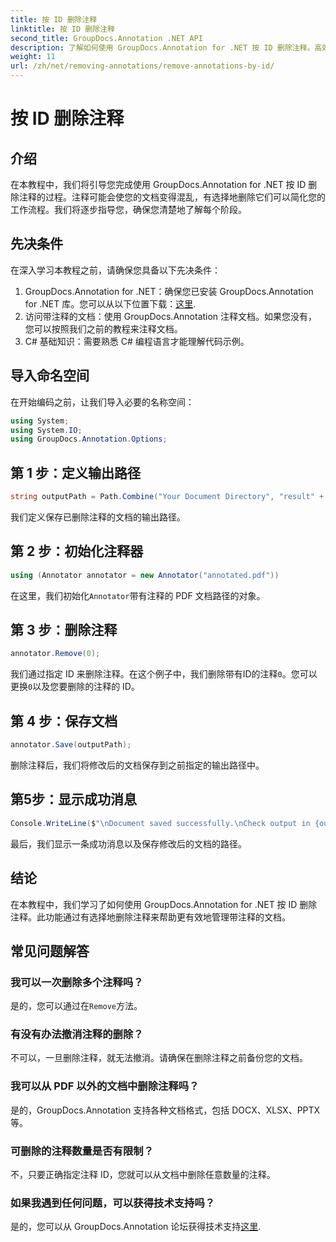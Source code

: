 ```yaml
---
title: 按 ID 删除注释
linktitle: 按 ID 删除注释
second_title: GroupDocs.Annotation .NET API
description: 了解如何使用 GroupDocs.Annotation for .NET 按 ID 删除注释。高效简化您的文档工作流程。
weight: 11
url: /zh/net/removing-annotations/remove-annotations-by-id/
---
```


# 按 ID 删除注释

## 介绍
在本教程中，我们将引导您完成使用 GroupDocs.Annotation for .NET 按 ID 删除注释的过程。注释可能会使您的文档变得混乱，有选择地删除它们可以简化您的工作流程。我们将逐步指导您，确保您清楚地了解每个阶段。
## 先决条件
在深入学习本教程之前，请确保您具备以下先决条件：
1.  GroupDocs.Annotation for .NET：确保您已安装 GroupDocs.Annotation for .NET 库。您可以从以下位置下载：[这里](https://releases.groupdocs.com/annotation/net/).
2. 访问带注释的文档：使用 GroupDocs.Annotation 注释文档。如果您没有，您可以按照我们之前的教程来注释文档。
3. C# 基础知识：需要熟悉 C# 编程语言才能理解代码示例。

## 导入命名空间
在开始编码之前，让我们导入必要的名称空间：
```csharp
using System;
using System.IO;
using GroupDocs.Annotation.Options;
```

## 第 1 步：定义输出路径
```csharp
string outputPath = Path.Combine("Your Document Directory", "result" + Path.GetExtension("input.pdf"));
```
我们定义保存已删除注释的文档的输出路径。
## 第 2 步：初始化注释器
```csharp
using (Annotator annotator = new Annotator("annotated.pdf"))
```
在这里，我们初始化`Annotator`带有注释的 PDF 文档路径的对象。
## 第 3 步：删除注释
```csharp
annotator.Remove(0);
```
我们通过指定 ID 来删除注释。在这个例子中，我们删除带有ID的注释`0`。您可以更换`0`以及您要删除的注释的 ID。
## 第 4 步：保存文档
```csharp
annotator.Save(outputPath);
```
删除注释后，我们将修改后的文档保存到之前指定的输出路径中。
## 第5步：显示成功消息
```csharp
Console.WriteLine($"\nDocument saved successfully.\nCheck output in {outputPath}.");
```
最后，我们显示一条成功消息以及保存修改后的文档的路径。

## 结论
在本教程中，我们学习了如何使用 GroupDocs.Annotation for .NET 按 ID 删除注释。此功能通过有选择地删除注释来帮助更有效地管理带注释的文档。
## 常见问题解答
### 我可以一次删除多个注释吗？
是的，您可以通过在`Remove`方法。
### 有没有办法撤消注释的删除？
不可以，一旦删除注释，就无法撤消。请确保在删除注释之前备份您的文档。
### 我可以从 PDF 以外的文档中删除注释吗？
是的，GroupDocs.Annotation 支持各种文档格式，包括 DOCX、XLSX、PPTX 等。
### 可删除的注释数量是否有限制？
不，只要正确指定注释 ID，您就可以从文档中删除任意数量的注释。
### 如果我遇到任何问题，可以获得技术支持吗？
是的，您可以从 GroupDocs.Annotation 论坛获得技术支持[这里](https://forum.groupdocs.com/c/annotation/10).